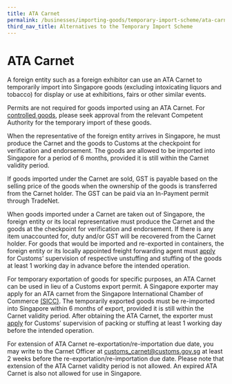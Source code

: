 ```yaml
---
title: ATA Carnet
permalink: /businesses/importing-goods/temporary-import-scheme/ata-carnet
third_nav_title: Alternatives to the Temporary Import Scheme
---
```


# ATA Carnet

A foreign entity such as a foreign exhibitor can use an ATA Carnet to temporarily import into Singapore goods (excluding intoxicating liquors and tobacco) for display or use at exhibitions, fairs or other similar events.

Permits are not required for goods imported using an ATA Carnet. For [controlled goods](/businesses/importing-goods/controlled-and-prohibited-goods-for-import), please seek approval from the relevant Competent Authority for the temporary import of these goods.

When the representative of the foreign entity arrives in Singapore, he must produce the Carnet and the goods to Customs at the checkpoint for verification and endorsement. The goods are allowed to be imported into Singapore for a period of 6 months,  provided it is still within the Carnet validity period.

If goods imported under the Carnet are sold, GST is payable based on the selling price of the goods when the ownership of the goods is transferred from the Carnet holder. The GST can be paid via an In-Payment permit through TradeNet.

When goods imported under a Carnet are taken out of Singapore, the foreign entity or its local representative must produce the Carnet and the goods at the checkpoint for verification and endorsement. If there is any item unaccounted for, duty and/or GST will be recovered from the Carnet holder. For goods that would be imported and re-exported in containers, the foreign entity or its locally appointed freight forwarding agent must [apply](http://eservices.customs.gov.sg/scripts/customs/supervision/supermenu.asp) for Customs’ supervision of respective unstuffing and stuffing of the goods at least 1 working day in advance  before the intended operation.

For temporary exportation of goods for specific purposes, an ATA Carnet can be used in lieu of a Customs export permit. A Singapore exporter may apply for an ATA carnet from the Singapore International Chamber of Commerce [(SICC)](http://www.sicc.com.sg/). The temporarily exported goods must be re-imported into Singapore within 6 months of export,  provided it is still within the Carnet validity period. After obtaining the ATA Carnet, the exporter must [apply](http://eservices.customs.gov.sg/scripts/customs/supervision/supermenu.asp) for Customs’ supervision of packing or stuffing at least 1 working day before the intended operation.

For extension of ATA Carnet re-exportation/re-importation due date, you may write to the Carnet Officer at  [customs_carnet@customs.gov.sg](mailto:customs_carnet@customs.gov.sg)  at least 2 weeks before the re-exportation/re-importation due date. Please note that extension of the ATA Carnet validity period is not allowed. An expired ATA Carnet is also not allowed for use in Singapore.

